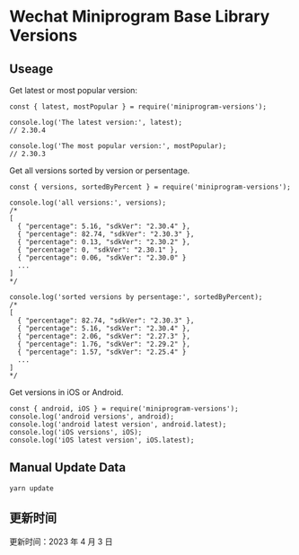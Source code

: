 
# Wechat Miniprogram Base Library Versions

## Useage

Get latest or most popular version:

```;
const { latest, mostPopular } = require('miniprogram-versions');

console.log('The latest version:', latest);
// 2.30.4

console.log('The most popular version:', mostPopular);
// 2.30.3

```

Get all versions sorted by version or persentage.

```
const { versions, sortedByPercent } = require('miniprogram-versions');

console.log('all versions:', versions);
/*
[
  { "percentage": 5.16, "sdkVer": "2.30.4" },
  { "percentage": 82.74, "sdkVer": "2.30.3" },
  { "percentage": 0.13, "sdkVer": "2.30.2" },
  { "percentage": 0, "sdkVer": "2.30.1" },
  { "percentage": 0.06, "sdkVer": "2.30.0" }
  ...
]
*/

console.log('sorted versions by persentage:', sortedByPercent);
/*
[
  { "percentage": 82.74, "sdkVer": "2.30.3" },
  { "percentage": 5.16, "sdkVer": "2.30.4" },
  { "percentage": 2.06, "sdkVer": "2.27.3" },
  { "percentage": 1.76, "sdkVer": "2.29.2" },
  { "percentage": 1.57, "sdkVer": "2.25.4" }
  ...
]
*/
```

Get versions in iOS or Android.

```
const { android, iOS } = require('miniprogram-versions');
console.log('android versions', android);
console.log('android latest version', android.latest);
console.log('iOS versions', iOS);
console.log('iOS latest version', iOS.latest);
```

## Manual Update Data

```
yarn update
```

## 更新时间

更新时间：2023 年 4 月 3 日
